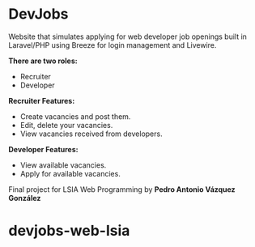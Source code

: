 # DevJobs
Website that simulates applying for web developer job openings built in Laravel/PHP using Breeze for login management and Livewire.

**There are two roles:**
- Recruiter
- Developer

**Recruiter Features:**
- Create vacancies and post them.
- Edit, delete your vacancies.
- View vacancies received from developers.

**Developer Features:**
- View available vacancies.
- Apply for available vacancies.

Final project for LSIA Web Programming by **Pedro Antonio Vázquez González**
# devjobs-web-lsia
